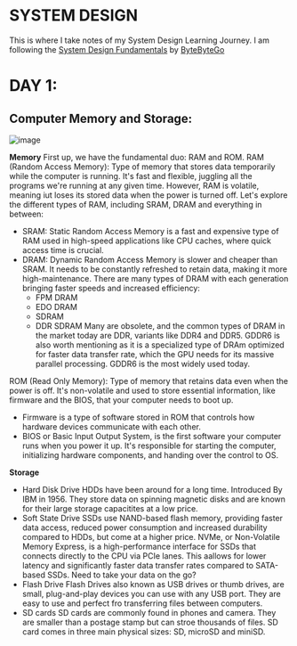 # SYSTEM DESIGN
This is where I take notes of my System Design Learning Journey.
I am following the [System Design Fundamentals](https://www.youtube.com/watch?v=lX4CrbXMsNQ&list=PLCRMIe5FDPsd0gVs500xeOewfySTsmEjf) by [ByteByteGo](https://www.youtube.com/@ByteByteGo)

# DAY 1:
## Computer Memory and Storage:
![image](https://github.com/user-attachments/assets/21930213-1834-4bb2-acd8-e57b72e2fefd)

**Memory**
First up, we have the fundamental duo: RAM and ROM.
RAM (Random Access Memory):
  Type of memory that stores data temporarily while the computer is running. It's fast and flexible, juggling all the programs we're running at any given time. However, RAM is volatile, meaning iut loses its stored data when the power is turned off.
Let's explore the different types of RAM, including SRAM, DRAM and everything in between:
- SRAM:
    Static Random Access Memory is a fast and expensive type of RAM used in high-speed applications like CPU caches, where quick access time is crucial.
- DRAM:
    Dynamic Random Access Memory is slower and cheaper than SRAM. It needs to be constantly refreshed to retain data, making it more high-maintenance. There are many types of DRAM with each generation bringing faster speeds and increased efficiency:
  - FPM DRAM
  - EDO DRAM
  - SDRAM
  - DDR SDRAM
Many are obsolete, and the common types of DRAM in the market today are DDR, variants like DDR4 and DDR5. GDDR6 is also worth mentioning as it is a specialized type of DRAm optimized for faster data transfer rate, which the GPU needs for its massive parallel processing. GDDR6 is the most widely used today.

ROM (Read Only Memory):
  Type of memory that retains data even when the power is off. It's non-volatile and used to store essential information, like firmware and the BIOS, that your computer needs to boot up. 
  - Firmware is a type of software stored in ROM that controls how hardware devices communicate with each other.
  - BIOS or Basic Input Output System, is the first software your computer runs when you power it up. It's responsible for starting the computer, initializing hardware components, and handing over the control to OS.

**Storage**
- Hard Disk Drive
  HDDs have been around for a long time. Introduced By IBM in 1956. They store data on spinning magnetic disks and are known for their large storage capacitites at a low price. 
- Soft State Drive
  SSDs use NAND-based flash memory, providing faster data access, reduced power consumption and increased durability compared to HDDs, but come at a higher price. NVMe, or Non-Volatile Memory Express, is a high-performance interface for SSDs that connects directly to the CPU via PCIe lanes. This aallows for lower latency and significantly faster data transfer rates compared to SATA-based SSDs.
Need to take your data on the go?
- Flash Drive
  Flash Drives also known as USB drives or thumb drives, are small, plug-and-play devices you can use with any USB port. They are easy to use and perfect fro transferring files between computers.
- SD cards
  SD cards are commonly found in phones and camera. They are smaller than a postage stamp but can stroe thousands of files. SD card comes in three main physical sizes: SD, microSD and miniSD.




